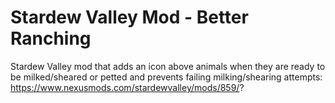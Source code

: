 # Stardew Valley Mod - Better Ranching
Stardew Valley mod that adds an icon above animals when they are ready to be milked/sheared or petted and prevents failing milking/shearing attempts: https://www.nexusmods.com/stardewvalley/mods/859/?
